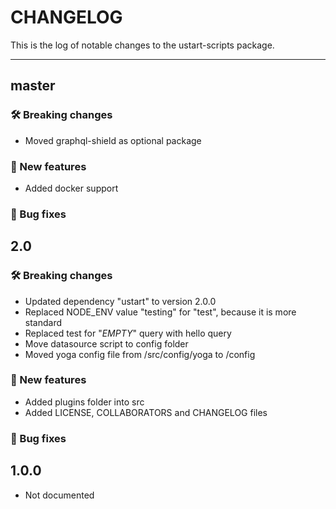 # CHANGELOG

This is the log of notable changes to the ustart-scripts package.

----

## master

### 🛠 Breaking changes

- Moved graphql-shield as optional package

### 🎉 New features

- Added docker support

### 🐛 Bug fixes

## 2.0

### 🛠 Breaking changes

- Updated dependency "ustart" to version 2.0.0
- Replaced NODE_ENV value "testing" for "test", because it is more standard
- Replaced test for "_EMPTY_" query with hello query
- Move datasource script to config folder
- Moved yoga config file from /src/config/yoga to /config

### 🎉 New features

- Added plugins folder into src
- Added LICENSE, COLLABORATORS and CHANGELOG files

### 🐛 Bug fixes


## 1.0.0

- Not documented
